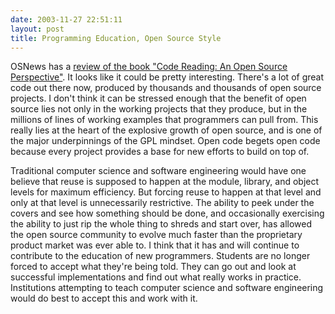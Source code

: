 ```yaml
---
date: 2003-11-27 22:51:11
layout: post
title: Programming Education, Open Source Style
---
```


OSNews has a [review of the book "Code Reading: An Open Source Perspective"](http://www.osnews.com/story.php?news_id=5243). It looks like it could be pretty interesting. There's a lot of great code out there now, produced by thousands and thousands of open source projects. I don't think it can be stressed enough that the benefit of open source lies not only in the working projects that they produce, but in the millions of lines of working examples that programmers can pull from. This really lies at the heart of the explosive growth of open source, and is one of the major underpinnings of the GPL mindset. Open code begets open code because every project provides a base for new efforts to build on top of.

Traditional computer science and software engineering would have one believe that reuse is supposed to happen at the module, library, and object levels for maximum efficiency. But forcing reuse to happen at that level and only at that level is unnecessarily restrictive. The ability to peek under the covers and see how something should be done, and occasionally exercising the ability to just rip the whole thing to shreds and start over, has allowed the open source community to evolve much faster than the proprietary product market was ever able to. I think that it has and will continue to contribute to the education of new programmers. Students are no longer forced to accept what they're being told. They can go out and look at successful implementations and find out what really works in practice. Institutions attempting to teach computer science and software engineering would do best to accept this and work with it.
